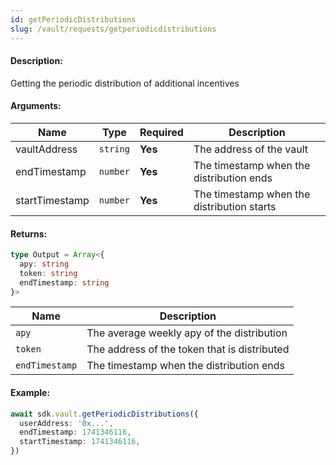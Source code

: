 ```yaml
---
id: getPeriodicDistributions
slug: /vault/requests/getperiodicdistributions
---
```


#### Description:

Getting the periodic distribution of additional incentives

#### Arguments:

| Name         | Type     | Required | Description               |
|--------------|----------|----------|---------------------------|
| vaultAddress | `string` | **Yes**  | The address of the vault |
| endTimestamp  | `number` | **Yes**  | The timestamp when the distribution ends |
| startTimestamp  | `number` | **Yes**  | The timestamp when the distribution starts |

#### Returns:

```ts
type Output = Array<{
  apy: string
  token: string
  endTimestamp: string
}>
```

| Name                | Description             |
|---------------------|-------------------------|
| `apy` | The average weekly apy of the distribution |
| `token` | The address of the token that is distributed |
| `endTimestamp` | The timestamp when the distribution ends |

#### Example:

```ts
await sdk.vault.getPeriodicDistributions({
  userAddress: '0x...',
  endTimestamp: 1741346116,
  startTimestamp: 1741346116,
})
```
